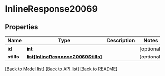 # InlineResponse20069

## Properties
Name | Type | Description | Notes
------------ | ------------- | ------------- | -------------
**id** | **int** |  | [optional] 
**stills** | [**list[InlineResponse20069Stills]**](InlineResponse20069Stills.md) |  | [optional] 

[[Back to Model list]](../README.md#documentation-for-models) [[Back to API list]](../README.md#documentation-for-api-endpoints) [[Back to README]](../README.md)

